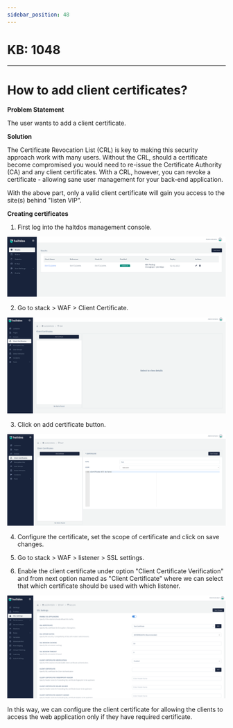 ```yaml
---
sidebar_position: 48
---
```


# KB: 1048
-----------

# How to add client certificates?

**Problem Statement**

The user wants to add a client certificate.

**Solution**

The Certificate Revocation List (CRL) is key to making this security approach work with many users. Without the CRL, should a certificate become compromised you would need to re-issue the Certificate Authority (CA) and any client certificates. With a CRL, however, you can revoke a certificate - allowing sane user management for your back-end application.

With the above part, only a valid client certificate will gain you access to the site(s) behind "listen VIP". 

**Creating certificates**

1. First log into the haltdos management console.

![kb-1048](/img/waf/tutorials/d1.png)

2. Go to stack > WAF > Client Certificate.

![kb-1048](/img/waf/tutorials/client.png)

3. Click on add certificate button.

![kb-1048](/img/waf/tutorials/addcerti.png)

4. Configure the certificate, set the scope of certificate and click on save changes.

5. Go to stack > WAF > listener > SSL settings.
 
6. Enable the client certificate under option "Client Certificate Verification" and from next option named as "Client Certificate" where we can select that which certificate should be used with which listener.

![kb-1048](/img/waf/tutorials/certi.png)


In this way, we can configure the client certificate for allowing the clients to access the web application only if they have required certificate.

